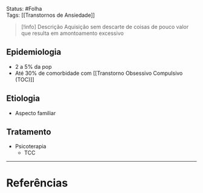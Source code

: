 Status: #Folha    
Tags:  [[Transtornos de Ansiedade]]
<br/>
> [!info] Descrição
> Aquisição sem descarte de coisas de pouco valor que resulta em amontoamento excessivo
> 
## Epidemiologia
- 2 a 5% da pop
- Até 30% de comorbidade com [[Transtorno Obsessivo Compulsivo (TOC)]]
## Etiologia
- Aspecto familiar
## Tratamento
- Psicoterapia
	- TCC
____
# Referências

